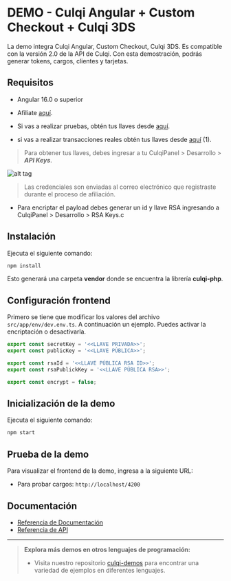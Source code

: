 # DEMO - Culqi Angular + Custom Checkout + Culqi 3DS

La demo integra Culqi Angular, Custom Checkout, Culqi 3DS. Es compatible con la versión 2.0 de la API de Culqi. Con esta demostración, podrás generar tokens, cargos, clientes y tarjetas.

## Requisitos

* Angular 16.0 o superior
* Afiliate [aquí](https://afiliate.culqi.com/).

* Si vas a realizar pruebas, obtén tus llaves desde [aquí](https://integ-panel.culqi.com/#/registro).
* si vas a realizar transacciones reales obtén tus llaves desde [aquí](https://panel.culqi.com/#/registro) (1).

> Para obtener tus llaves, debes ingresar a tu CulqiPanel > Desarrollo > ***API Keys***.

![alt tag](http://i.imgur.com/NhE6mS9.png)

> Las credenciales son enviadas al correo electrónico que registraste durante el proceso de afiliación.

* Para encriptar el payload debes generar un id y llave RSA ingresando a CulqiPanel > Desarrollo > RSA Keys.c

## Instalación

Ejecuta el siguiente comando:

```bash
npm install
```

Esto generará una carpeta **vendor** donde se encuentra la librería **culqi-php**.

## Configuración frontend

Primero se tiene que modificar los valores del archivo `src/app/env/dev.env.ts`. A continuación un ejemplo.
Puedes activar la encriptación o desactivarla.

```typescript
export const secretKey = '<<LLAVE PRIVADA>>';
export const publicKey = '<<LLAVE PÚBLICA>>';

export const rsaId = '<<LLAVE PÚBLICA RSA ID>>';
export const rsaPublickKey = '<<LLAVE PÚBLICA RSA>>';

export const encrypt = false;
```

## Inicialización de la demo
Ejecuta el siguiente comando:

```bash
npm start
```

## Prueba de la demo

Para visualizar el frontend de la demo, ingresa a la siguiente URL:

- Para probar cargos: `http://localhost/4200`


## Documentación

- [Referencia de Documentación](https://docs.culqi.com/)
- [Referencia de API](https://apidocs.culqi.com/)

---

> **Explora más demos en otros lenguajes de programación:**
>
> - Visita nuestro repositorio [culqi-demos](https://github.com/culqi/culqi-demos/?tab=readme-ov-file#lenguajes-de-programación) para encontrar una variedad de ejemplos en diferentes lenguajes.
